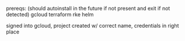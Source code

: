 prereqs: (should autoinstall in the future if not present and exit if not detected)
gcloud
terraform
rke
helm

signed into gcloud, project created w/ correct name, credentials in right place

